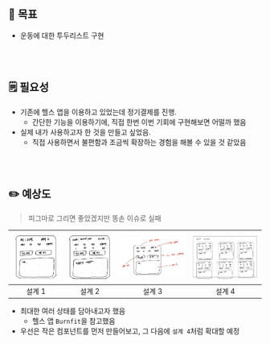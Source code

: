 
## 🏃 목표
- 운동에 대한 투두리스트 구현

<br/><br/>

## 🗒️ 필요성
- 기존에 헬스 앱을 이용하고 있었는데 정기결제를 진행.
	- 간단한 기능을 이용하기에, 직접 한번 이번 기회에 구현해보면 어떨까 했음
- 실제 내가 사용하고자 한 것을 만들고 싶었음.
	- 직접 사용하면서 불편함과 조금씩 확장하는 경험을 해볼 수 있을 것 같았음

<br/><br/>

## ✏️ 예상도
> 피그마로 그리면 좋았겠지만 똥손 이슈로 실패

| ![](./imgs/운동_투두_1.png) | ![](./imgs/운동_투두_2.png) | ![](./imgs/운동_투두_3.png) | ![](./imgs/운동_투두_4.png) |
| :---------------------: | :---------------------: | :---------------------: | :---------------------: |
|          설계 1           |          설계 2           |          설계 3           |          설계 4           |

- 최대한 여러 상태를 담아내고자 했음
	- 헬스 앱 `Burnfit`을 참고했음
- 우선은 작은 컴포넌트를 먼저 만들어보고, 그 다음에 `설계 4`처럼 확대할 예정
